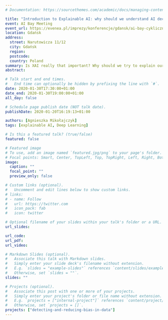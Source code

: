 ```yaml
---
# Documentation: https://sourcethemes.com/academic/docs/managing-content/

title: "Introduction to Explainable AI: why should we understand AI decisions?"
event: AI Bay Meeting
event_url: https://evenea.pl/imprezy/konferencje/gdansk/ai-bay-cykliczne-spotkanie-klubu-zatoki-sztucznej-inteligencji-245563
location: Gdańsk
address:
  street: Narutowicza 11/12
  city: Gdańsk
  region:
  postcode:
  country: Poland
summary: Is XAI really that important? Why should we try to explain our models' predictions? A short introduction to explainable AI.
abstract:

# Talk start and end times.
#   End time can optionally be hidden by prefixing the line with `#`.
date: 2020-01-30T17:30:00+01:00
date_end: 2020-01-30T19:00:00+01:00
all_day: false

# Schedule page publish date (NOT talk date).
publishDate: 2020-01-20T16:19:13+01:00

authors: [Agnieszka Mikołajczyk]
tags: [explainable AI, Deep Learning]

# Is this a featured talk? (true/false)
featured: false

# Featured image
# To use, add an image named `featured.jpg/png` to your page's folder. 
# Focal points: Smart, Center, TopLeft, Top, TopRight, Left, Right, BottomLeft, Bottom, BottomRight.
image:
  caption: ""
  focal_point: ""
  preview_only: false

# Custom links (optional).
#   Uncomment and edit lines below to show custom links.
# links:
# - name: Follow
#   url: https://twitter.com
#   icon_pack: fab
#   icon: twitter

# Optional filename of your slides within your talk's folder or a URL.
url_slides:

url_code:
url_pdf:
url_video:

# Markdown Slides (optional).
#   Associate this talk with Markdown slides.
#   Simply enter your slide deck's filename without extension.
#   E.g. `slides = "example-slides"` references `content/slides/example-slides.md`.
#   Otherwise, set `slides = ""`.
slides: ""

# Projects (optional).
#   Associate this post with one or more of your projects.
#   Simply enter your project's folder or file name without extension.
#   E.g. `projects = ["internal-project"]` references `content/project/deep-learning/index.md`.
#   Otherwise, set `projects = []`.
projects: ["detecting-and-reducing-bias-in-data"]
---
```

